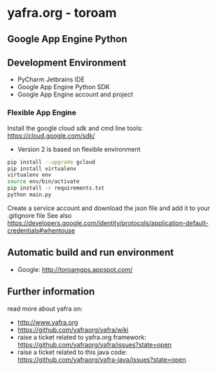 # yafra.org - toroam

## Google App Engine Python

## Development Environment
 * PyCharm Jetbrains IDE
 * Google App Engine Python SDK
 * Google App Engine account and project

### Flexible App Engine

Install the google cloud sdk and cmd line tools: https://cloud.google.com/sdk/

 * Version 2 is based on flexible environment
```bash
pip install --upgrade gcloud
pip install virtualenv
virtualenv env
source env/bin/activate
pip install -r requirements.txt
python main.py
```

Create a service account and download the json file and add it to your .gitignore file
See also https://developers.google.com/identity/protocols/application-default-credentials#whentouse



## Automatic build and run environment
 * Google: http://toroamgps.appspot.com/

## Further information
read more about yafra on:
 * http://www.yafra.org
 * https://github.com/yafraorg/yafra/wiki
 * raise a ticket related to yafra.org framework: https://github.com/yafraorg/yafra/issues?state=open
 * raise a ticket related to this java code: https://github.com/yafraorg/yafra-java/issues?state=open
